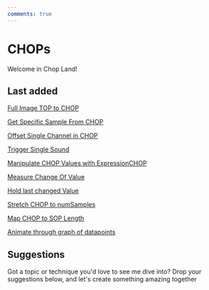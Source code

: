 ```yaml
---
comments: true
--- 
```

# CHOPs

Welcome in Chop Land!

## Last added

[Full Image TOP to CHOP](FullImageTopToCHOP.md)

[Get Specific Sample From CHOP](GetSpecificSampleFromCHOP.md)

[Offset Single Channel in CHOP](OffsetSingleChannelCHOP.md)

[Trigger Single Sound](TriggerSingleSound.md)

[Manipulate CHOP Values with ExpressionCHOP](ManipulateCHOPValueExpressionCHOP.md)

[Measure Change Of Value](MeasureChangeOfValue.md)

[Hold last changed Value](HoldLastChangedValue.md)

[Stretch CHOP to numSamples](StretchCHOPToNumSamples.md)

[Map CHOP to SOP Length](MapCHOPtoSOPLength.md)

[Animate through graph of datapoints ](AnimateThroughDataPoints.md)

## Suggestions
Got a topic or technique you'd love to see me dive into? Drop your suggestions below, and let's create something amazing together